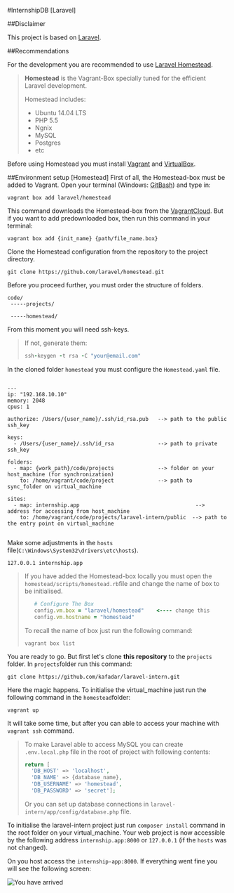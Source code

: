 #InternshipDB [Laravel]

##Disclaimer

 This project is based on [Laravel](https://github.com/laravel/laravel). 

##Recommendations

For the development you are recommended to use [Laravel Homestead](https://github.com/laravel/homestead). 
>**Homestead** is the Vagrant-Box specially tuned for the efficient Laravel development. 
>
>Homestead includes:
>  * Ubuntu 14.04 LTS
>  * PHP 5.5
>  * Ngnix
>  * MySQL
>  * Postgres
>  * etc

Before using Homestead you must install [Vagrant](https://www.vagrantup.com/) and [VirtualBox](https://www.virtualbox.org). 

##Environment setup [Homestead]
First of all, the Homestead-box must be added to Vagrant. Open your terminal (Windows: [GitBash](http://git-scm.com/download)) and type in:
```
vagrant box add laravel/homestead
```
This command downloads the Homestead-box from the [VagrantCloud](https://vagrantcloud.com/).
But if you want to add predownloaded box, then run this command in your terminal:
```
vagrant box add {init_name} {path/file_name.box} 
```

Clone the Homestead configuration from the repository to the project directory.
```
git clone https://github.com/laravel/homestead.git
```

Before you proceed further, you must order the structure of folders.
```
code/
 -----projects/

 -----homestead/
```
From this moment you will need ssh-keys.
>If not, generate them:
>```ruby
>ssh-keygen -t rsa -C "your@email.com"
>```

In the cloned folder `homestead` you must configure the `Homestead.yaml` file.

```

---
ip: "192.168.10.10" 
memory: 2048        
cpus: 1             

authorize: /Users/{user_name}/.ssh/id_rsa.pub   --> path to the public ssh_key

keys:
  - /Users/{user_name}/.ssh/id_rsa              --> path to private ssh_key

folders:                        
  - map: {work_path}/code/projects              --> folder on your host_machine (for synchronization)        
    to: /home/vagrant/code/project              --> path to sync_folder on virtual_machine

sites:                                      
  - map: internship.app                                     --> address for accessing from host_machine
    to: /home/vagrant/code/projects/laravel-intern/public  --> path to the entry point on virtual_machine
    
```
Make some adjustments in the `hosts` file(`C:\Windows\System32\drivers\etc\hosts`).
```
127.0.0.1 internship.app
```


>If you have added the Homestead-box locally you must open the `homestead/scripts/homestead.rb`file and change the name of box to be initialised.
>```ruby
>    # Configure The Box
>    config.vm.box = "laravel/homestead"    <---- change this 
>    config.vm.hostname = "homestead"
>```
>To recall the name of box just run the following command:
>```
>vagrant box list
>```

You are ready to go. But first let's clone **this repository** to the `projects` folder. In `projects`folder run this command:
```
git clone https://github.com/kafadar/laravel-intern.git
```

Here the magic happens. To initialise the virtual_machine just run the following command in the `homestead`folder:
```
vagrant up
```
It will take some time, but after you can able to access your machine with `vagrant ssh` command. 
>To make Laravel able to access MySQL you can create `.env.local.php` file in the root of project with following contents:
>```php
>return [
>	'DB_HOST' => 'localhost',
>	'DB_NAME' => {database_name},
>	'DB_USERNAME' => 'homestead',
>	'DB_PASSWORD' => 'secret'];
>```
>Or you can set up database connections in `laravel-intern/app/config/database.php` file.

To initialise the laravel-intern project just run `composer install` command in the root folder on your virtual_machine. Your web project is now accessible by the following address `internship.app:8000` or `127.0.0.1` (if the `hosts` was not changed). 

On you host access the `internship-app:8000`. If everything went fine you will see the following screen:

![You have arrived](https://pbs.twimg.com/media/BLYFfmLCAAEHcZL.png)
